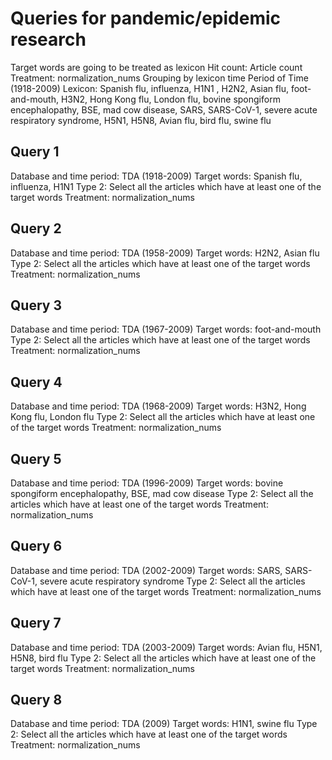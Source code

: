 # Queries for pandemic/epidemic research

Target words are going to be treated as lexicon
Hit count: Article count
Treatment: normalization_nums
Grouping by lexicon time
Period of Time (1918-2009)
Lexicon: Spanish flu, influenza, H1N1 , H2N2, Asian flu, foot-and-mouth, H3N2, Hong Kong flu, London flu, bovine spongiform encephalopathy, BSE, mad cow disease, SARS, SARS-CoV-1, severe acute respiratory syndrome, H5N1, H5N8, Avian flu,  bird flu, swine flu


## Query 1
Database and time period: TDA (1918-2009)
Target words: Spanish flu, influenza, H1N1 
Type 2: Select all the articles which have at least one of the target words
Treatment: normalization_nums

##  Query 2
Database and time period: TDA (1958-2009)
Target words: H2N2, Asian flu
Type 2: Select all the articles which have at least one of the target words
Treatment: normalization_nums

## Query 3
Database and time period: TDA (1967-2009)
Target words: foot-and-mouth
Type 2: Select all the articles which have at least one of the target words
Treatment: normalization_nums

## Query 4
Database and time period: TDA (1968-2009)
Target words: H3N2, Hong Kong flu, London flu
Type 2: Select all the articles which have at least one of the target words
Treatment: normalization_nums

## Query 5
Database and time period: TDA (1996-2009)
Target words:  bovine spongiform encephalopathy, BSE, mad cow disease
Type 2: Select all the articles which have at least one of the target words
Treatment: normalization_nums

## Query 6
Database and time period: TDA (2002-2009)
Target words:  SARS, SARS-CoV-1, severe acute respiratory syndrome
Type 2: Select all the articles which have at least one of the target words
Treatment: normalization_nums

## Query 7
Database and time period: TDA (2003-2009)
Target words: Avian flu, H5N1, H5N8, bird flu
Type 2: Select all the articles which have at least one of the target words
Treatment: normalization_nums

## Query 8
Database and time period: TDA (2009)
Target words: H1N1, swine flu
Type 2: Select all the articles which have at least one of the target words
Treatment: normalization_nums
